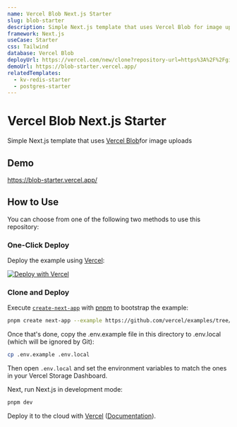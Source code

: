 ```yaml
---
name: Vercel Blob Next.js Starter
slug: blob-starter
description: Simple Next.js template that uses Vercel Blob for image uploads
framework: Next.js
useCase: Starter
css: Tailwind
database: Vercel Blob
deployUrl: https://vercel.com/new/clone?repository-url=https%3A%2F%2Fgithub.com%2Fvercel%2Fexamples%2Ftree%2Fmain%2Fstorage%2Fblob-starter&project-name=blob-starter&repository-name=blob-starter&demo-title=Vercel%20Blob%20Next.js%20Starter&demo-description=Simple%20Next.js%20template%20that%20uses%20Vercel%20Blob%20for%20image%20uploads&demo-url=https%3A%2F%2Fblob-starter.vercel.app%2F&demo-image=https%3A%2F%2Fblob-starter.vercel.app%2Fopengraph-image.png&stores=%5B%7B"type"%3A"blob"%7D%5D
demoUrl: https://blob-starter.vercel.app/
relatedTemplates:
  - kv-redis-starter
  - postgres-starter
---
```


# Vercel Blob Next.js Starter

Simple Next.js template that uses [Vercel Blob](https://vercel.com/blob)for image uploads

## Demo

https://blob-starter.vercel.app/

## How to Use

You can choose from one of the following two methods to use this repository:

### One-Click Deploy

Deploy the example using [Vercel](https://vercel.com?utm_source=github&utm_medium=readme&utm_campaign=vercel-examples):

[![Deploy with Vercel](https://vercel.com/button)](https://vercel.com/new/clone?repository-url=https%3A%2F%2Fgithub.com%2Fvercel%2Fexamples%2Ftree%2Fmain%2Fstorage%2Fblob-starter&project-name=blob-starter&repository-name=blob-starter&demo-title=Vercel%20Blob%20Next.js%20Starter&demo-description=Simple%20Next.js%20template%20that%20uses%20Vercel%20Blob%20for%20image%20uploads&demo-url=https%3A%2F%2Fblob-starter.vercel.app%2F&demo-image=https%3A%2F%2Fblob-starter.vercel.app%2Fopengraph-image.png&stores=%5B%7B"type"%3A"blob"%7D%5D)

### Clone and Deploy

Execute [`create-next-app`](https://github.com/vercel/next.js/tree/canary/packages/create-next-app) with [pnpm](https://pnpm.io/installation) to bootstrap the example:

```bash
pnpm create next-app --example https://github.com/vercel/examples/tree/main/storage/blob-starter
```

Once that's done, copy the .env.example file in this directory to .env.local (which will be ignored by Git):

```bash
cp .env.example .env.local
```

Then open `.env.local` and set the environment variables to match the ones in your Vercel Storage Dashboard.

Next, run Next.js in development mode:

```bash
pnpm dev
```

Deploy it to the cloud with [Vercel](https://vercel.com/new?utm_source=github&utm_medium=readme&utm_campaign=vercel-examples) ([Documentation](https://nextjs.org/docs/deployment)).
